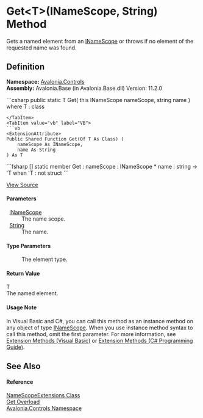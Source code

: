 # Get&lt;T&gt;(INameScope, String) Method


Gets a named element from an <a href="T_Avalonia_Controls_INameScope">INameScope</a> or throws if no element of the requested name was found.



## Definition
**Namespace:** <a href="N_Avalonia_Controls">Avalonia.Controls</a>  
**Assembly:** Avalonia.Base (in Avalonia.Base.dll) Version: 11.2.0

<Tabs groupId="api-code-preview">
<TabItem value="csharp" label="C#">
```csharp
public static T Get<T>(
	this INameScope nameScope,
	string name
)
where T : class

```
</TabItem>
<TabItem value="vb" label="VB">
```vb
<ExtensionAttribute>
Public Shared Function Get(Of T As Class) ( 
	nameScope As INameScope,
	name As String
) As T
```
</TabItem>
<TabItem value="fsharp" label="F#">
```fsharp
[<ExtensionAttribute>]
static member Get : 
        nameScope : INameScope * 
        name : string -> 'T  when 'T : not struct
```
</TabItem>
</Tabs>



<a href="https://github.com/AvaloniaUI/Avalonia/tree/master/src/Avalonia.Base/Controls/NameScopeExtensions.cs#L71" title="View the source code">View Source</a>



#### Parameters
<dl><dt>  <a href="T_Avalonia_Controls_INameScope">INameScope</a></dt><dd>The name scope.</dd><dt>  <a href="https://learn.microsoft.com/dotnet/api/system.string" target="_blank" rel="noopener noreferrer">String</a></dt><dd>The name.</dd></dl>

#### Type Parameters
<dl><dt /><dd>The element type.</dd></dl>

#### Return Value
T  
The named element.

#### Usage Note
In Visual Basic and C#, you can call this method as an instance method on any object of type <a href="T_Avalonia_Controls_INameScope">INameScope</a>. When you use instance method syntax to call this method, omit the first parameter. For more information, see <a href="https://docs.microsoft.com/dotnet/visual-basic/programming-guide/language-features/procedures/extension-methods" target="_blank" rel="noopener noreferrer">Extension Methods (Visual Basic)</a> or <a href="https://docs.microsoft.com/dotnet/csharp/programming-guide/classes-and-structs/extension-methods" target="_blank" rel="noopener noreferrer">Extension Methods (C# Programming Guide)</a>.

## See Also


#### Reference
<a href="T_Avalonia_Controls_NameScopeExtensions">NameScopeExtensions Class</a>  
<a href="Overload_Avalonia_Controls_NameScopeExtensions_Get">Get Overload</a>  
<a href="N_Avalonia_Controls">Avalonia.Controls Namespace</a>  
